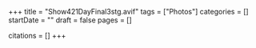 +++
title = "Show421DayFinal3stg.avif"
tags = ["Photos"]
categories = []
startDate = ""
draft = false
pages = []

citations = []
+++
